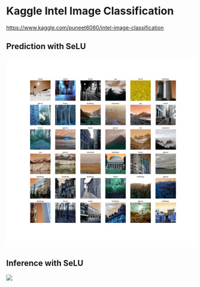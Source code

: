 # Kaggle Intel Image Classification
https://www.kaggle.com/puneet6060/intel-image-classification



## Prediction with SeLU
![](prediction_SeLU.png)

## Inference with SeLU
![](https://github.com/kwdaisuke/Kaggle_ImageClassification/blob/main/SeLU%20inference.png)
